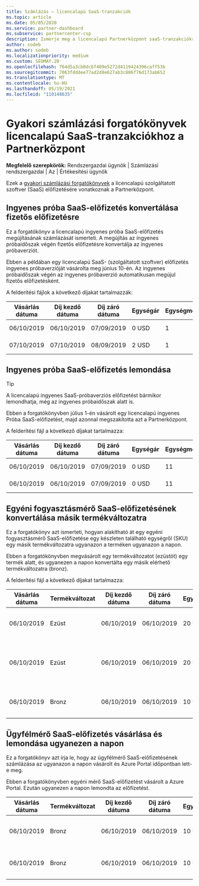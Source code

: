 ```yaml
---
title: Számlázás – licencalapú SaaS-tranzakciók
ms.topic: article
ms.date: 05/05/2020
ms.service: partner-dashboard
ms.subservice: partnercenter-csp
description: Ismerje meg a licencalapú Partnerközpont saaS-tranzakciókra vonatkozó gyakori számlázási forgatókönyveket.
author: sodeb
ms.author: sodeb
ms.localizationpriority: medium
ms.custom: SEOMAY.20
ms.openlocfilehash: 764d5a3cb0dc6f409e5272d4119424396caff53b
ms.sourcegitcommit: 7063fdddee77ad2d8e627ab3c806f76d173ab652
ms.translationtype: MT
ms.contentlocale: hu-HU
ms.lasthandoff: 05/19/2021
ms.locfileid: "110148635"
---
```

# <a name="common-billing-scenarios-for-license-based-saas-transactions-in-partner-center"></a>Gyakori számlázási forgatókönyvek licencalapú SaaS-tranzakciókhoz a Partnerközpont

**Megfelelő szerepkörök:** Rendszergazdai ügynök | Számlázási rendszergazdai | Az | Értékesítési ügynök


Ezek a [gyakori számlázási forgatókönyvek](common-billing-scenarios.md) a licencalapú szolgáltatott szoftver (SaaS) előfizetésére vonatkoznak a Partnerközpont.

## <a name="convert-a-free-trial-saas-subscription-to-a-paid-subscription"></a>Ingyenes próba SaaS-előfizetés konvertálása fizetős előfizetésre

Ez a forgatókönyv a licencalapú ingyenes próba SaaS-előfizetés megújításának számlázását ismerteti. A megújítás az ingyenes próbaidőszak végén fizetős előfizetésre konvertálja az ingyenes próbaverziót.

Ebben a példában egy licencalapú SaaS- (szolgáltatott szoftver) előfizetés ingyenes próbaverzióját vásárolta meg június 10-én. Az ingyenes próbaidőszak végén az ingyenes próbaverzió automatikusan megújul fizetős előfizetésként.

A felderítési fájlok a következő díjakat tartalmazzák:

| Vásárlás dátuma | Díj kezdő dátuma | Díj záró dátuma | Egységár | Egységmennyiség | Teljes összeg | Díj típusa | Előfizetés leírása |
| ------------- | ----------------- | --------------- | ---------- | ------------- | ------------ | ----------- | ----------------- |
| 06/10/2019 | 06/10/2019 | 07/09/2019 | 0 USD | 1 | 0 USD | Új | Ingyenes próbaidőszak |
| 07/10/2019 | 07/10/2019 | 08/09/2019 | 2 USD | 1 | 2 USD | Frissítés | Fizetős előfizetés |

## <a name="cancel-a-free-trial-saas-subscription"></a>Ingyenes próba SaaS-előfizetés lemondása

> [!TIP]
> A licencalapú ingyenes SaaS-próbaverziós előfizetést bármikor lemondhatja, még az ingyenes próbaidőszak alatt is.

Ebben a forgatókönyvben július 1-én vásárolt egy licencalapú ingyenes Próba SaaS-előfizetést, majd azonnal megszakította azt a Partnerközpont.

A felderítési fájl a következő díjakat tartalmazza:

| Vásárlás dátuma | Díj kezdő dátuma | Díj záró dátuma | Egységár | Egységmennyiség | Teljes összeg | Díj típusa | Előfizetés leírása |
| ------------- | ----------------- | --------------- | ---------- | ------------- | ------------ | ----------- | ----------------- |
| 06/10/2019 | 06/10/2019 | 07/09/2019 | 0 USD | 11 | 0 USD | Új | Ingyenes próbaidőszak |
| 06/10/2019 | 06/10/2019 | 07/09/2019 | 0 USD | 11 | 0 USD | Mégse | Ingyenes próbaidőszak |

## <a name="convert-custom-meter-saas-subscription-to-another-sku"></a>Egyéni fogyasztásmérő SaaS-előfizetésének konvertálása másik termékváltozatra

Ez a forgatókönyv azt ismerteti, hogyan alakítható át egy egyéni fogyasztásmérő SaaS-előfizetése egy készleten található egységről (SKU) egy másik termékváltozatra ugyanazon a terméken ugyanazon a napon.

Ebben a forgatókönyvben megvásárolt egy termékváltozatot (ezüstöt) egy termék alatt, és ugyanezen a napon konvertálta egy másik elérhető termékváltozatra (bronz).

A felderítési fájl a következő díjakat tartalmazza:

| Vásárlás dátuma | Termékváltozat | Díj kezdő dátuma | Díj záró dátuma | Egységár | Egységmennyiség | Teljes összeg | Díj típusa | Előfizetés leírása |
| ------------- | ----------------- | ----------------- | --------------- | ---------- | ------------- | ------------ | ----------- | ----------------- |
| 06/10/2019 | Ezüst | 06/10/2019 | 06/10/2019 | 20 USD | 1 | 20 USD | Új | Egyéni fogyasztásmérő SaaS-előfizetése |
| 06/10/2019 | Ezüst | 06/10/2019 | 06/10/2019 | 20 USD | 1 | -20 USD | Konvertálás | Egyéni fogyasztásmérő SaaS-előfizetésének újrabetöltési időszaka |
| 06/10/2019 | Bronz | 06/10/2019 | 06/10/2019 | 10 USD | 1 | 10 USD | Konvertálás | Egyéni fogyasztásmérő SaaS-előfizetése |

## <a name="purchase-and-cancel-a-customer-meter-saas-subscription-on-same-date"></a>Ügyfélmérő SaaS-előfizetés vásárlása és lemondása ugyanezen a napon

Ez a forgatókönyv azt írja le, hogy az ügyfélmérő SaaS-előfizetésének számlázása az ugyanazon a napon vásárolt és Azure Portal időpontban lett-e meg.

Ebben a forgatókönyvben egyéni mérő SaaS-előfizetést vásárolt a Azure Portal. Ezután ugyanezen a napon lemondta az előfizetést.

| Vásárlás dátuma | Termékváltozat | Díj kezdő dátuma | Díj záró dátuma | Egységár | Egységmennyiség | Teljes összeg | Díj típusa | Előfizetés leírása |
| ------------- | ------------- |----------------- | --------------- | ---------- | ------------- | ------------ | ----------- | ----------------- |
| 06/10/2019 | Bronz | 06/10/2019 | 06/10/2019 | 10 USD | 1 | 10 USD | Új | Egyéni fogyasztásmérő SaaS-előfizetése |
| 06/10/2019 | Bronz | 06/10/2019 | 06/10/2019 | 10 USD | 1 | -10 USD | CancelImmediate (Szerviz törlése) | Egyéni fogyasztásmérő SaaS-előfizetése |
